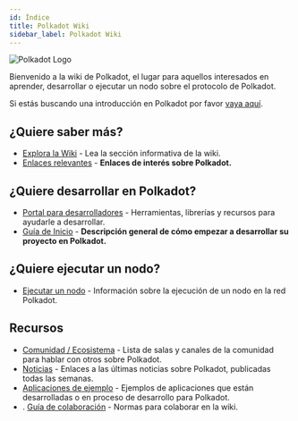 ```yaml
---
id: Índice
title: Polkadot Wiki
sidebar_label: Polkadot Wiki
---
```


![Polkadot Logo](assets/Polkadot_logotype_color.svg)

Bienvenido a la wiki de Polkadot, el lugar para aquellos interesados en aprender, desarrollar o ejecutar un nodo sobre el protocolo de Polkadot.

Si estás buscando una introducción en Polkadot por favor [vaya aquí](learn-introduction).

## ¿Quiere saber más?

- [Explora la Wiki](learn-index) - Lea la sección informativa de la wiki.
- [Enlaces relevantes](learn-relevant-links) - **Enlaces de interés sobre Polkadot.**

## ¿Quiere desarrollar en Polkadot?

- [Portal para desarrolladores](build-index) - Herramientas, librerías y recursos para ayudarle a desarrollar.
- [Guía de Inicio](build-build-with-polkadot) - **Descripción general de cómo empezar a desarrollar su proyecto en Polkadot.**

## ¿Quiere ejecutar un nodo?

- [Ejecutar un nodo](maintain-index) - Información sobre la ejecución de un nodo en la red Polkadot.

## Recursos

- [Comunidad / Ecosistema](community) - Lista de salas y canales de la comunidad para hablar con otros sobre Polkadot.
- [Noticias](news) - Enlaces a las últimas noticias sobre Polkadot, publicadas todas las semanas.
- [Aplicaciones de ejemplo](build-examples-index) - Ejemplos de aplicaciones que están desarrolladas o en proceso de desarrollo para Polkadot.
- . [Guía de colaboración](contributing) - Normas para colaborar en la wiki.
